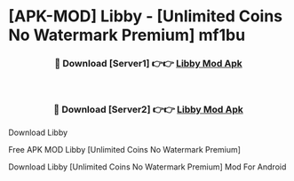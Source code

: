 # [APK-MOD] Libby - [Unlimited Coins No Watermark Premium] mf1bu



<div align="center">
<h3>🔴 Download [Server1] 👉👉 <a href="https://momento.my/?title=Libby">Libby Mod Apk</a></h3><br>

<h3>🔴 Download [Server2] 👉👉 <a href="https://momento.my/?title=Libby">Libby Mod Apk</a></h3>
</div>



Download Libby 

Free APK MOD Libby [Unlimited Coins No Watermark Premium]

Download Libby [Unlimited Coins No Watermark Premium] Mod For Android
